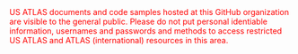 <span style="color:red">
US ATLAS documents and code samples hosted at this GitHub 
organization are visible to the general public. Please do 
not put personal identiable information, usernames and 
passwords and methods to access restricted US ATLAS and 
ATLAS (international) resources in this area.
</span>
